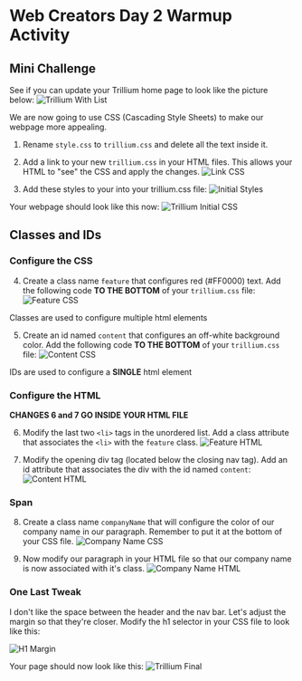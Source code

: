 # Web Creators Day 2 Warmup Activity

## Mini Challenge 

See if you can update your Trillium home page to look like the picture below: 
![Trillium With List](images/trilliumWithList.png)

We are now going to use CSS (Cascading Style Sheets) to make our webpage more appealing. 

1. Rename `style.css` to `trillium.css` and delete all the text inside it. 

2. Add a link to your new `trillium.css` in your HTML files. This allows your HTML to "see" the CSS and apply the changes. 
![Link CSS](images/linkCSS.png)


3. Add these styles to your into your trillium.css file:
![Initial Styles](images/initialStyles.png)

Your webpage should look like this now:
![Trillium Initial CSS](images/trilliumInitialCSS.png)

## Classes and IDs

### Configure the CSS

4. Create a class name `feature` that configures red (#FF0000) text. Add the following code **TO THE BOTTOM** of your `trillium.css` file:
![Feature CSS](images/featureCSS.png)

Classes are used to configure multiple html elements 

5. Create an id named `content` that configures an off-white background color. Add the following code **TO THE BOTTOM** of your `trillium.css` file:
![Content CSS](images/contentCSS.png)

IDs are used to configure a **SINGLE** html element

### Configure the HTML

**CHANGES 6 and 7 GO INSIDE YOUR HTML FILE**

6. Modify the last two `<li>` tags in the unordered list. Add a class attribute that associates the `<li>` with the `feature` class. 
![Feature HTML](images/featureHTML.png)

7. Modify the opening div tag (located below the closing nav tag). Add an id attribute that associates the div with the id named `content`:
![Content HTML](images/contentHTML.png)

### Span 

8. Create a class name `companyName` that will configure the color of our company name in our paragraph. Remember to put it at the bottom of your CSS file. 
![Company Name CSS](images/companyNameCSS.png)

9. Now modify our paragraph in your HTML file so that our company name is now associated with it's class. 
![Company Name HTML](images/companyNameHTML.png)

### One Last Tweak 
I don't like the space between the header and the nav bar. Let's adjust the margin so that they're closer. Modify the h1 selector in your CSS file to look like this:

![H1 Margin](images/h1Margin.png)

Your page should now look like this:
![Trillium Final](images/trilliumFinal.png)


